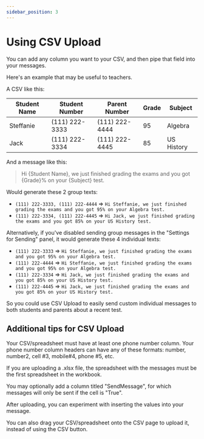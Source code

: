 ```yaml
---
sidebar_position: 3
---
```


# Using CSV Upload

You can add any column you want to your CSV, and then pipe that field into your messages. 

Here's an example that may be useful to teachers.

A CSV like this:

| Student Name |	Student Number |	Parent Number |	Grade |	Subject |
| --- | --- | --- | --- | --- |
| Steffanie |	(111) 222-3333 |	(111) 222-4444 |	95 |	Algebra |
| Jack |	(111) 222-3334 |	(111) 222-4445 |	85 |	US History |

And a message like this:

> Hi {Student Name}, we just finished grading the exams and you got {Grade}% on your {Subject} test.

Would generate these 2 group texts:
* `(111) 222-3333, (111) 222-4444` => `Hi Steffanie, we just finished grading the exams and you got 95% on your Algebra test.`
* `(111) 222-3334, (111) 222-4445` => `Hi Jack, we just finished grading the exams and you got 85% on your US History test.`

Alternatively, if you've disabled sending group messages in the "Settings for Sending" panel, it would generate these 4 individual texts:
* `(111) 222-3333` => `Hi Steffanie, we just finished grading the exams and you got 95% on your Algebra test.`
* `(111) 222-4444` => `Hi Steffanie, we just finished grading the exams and you got 95% on your Algebra test.`
* `(111) 222-3334` => `Hi Jack, we just finished grading the exams and you got 85% on your US History test.`
* `(111) 222-4445` => `Hi Jack, we just finished grading the exams and you got 85% on your US History test.`

So you could use CSV Upload to easily send custom individual messages to both students and parents about a recent test.

## Additional tips for CSV Upload

Your CSV/spreadsheet must have at least one phone number column. Your phone number column headers can have any of these formats:
number, number2, cell #3, mobile#4, phone #5, etc.

If you are uploading a .xlsx file, the spreadsheet with the messages must be the first spreadsheet in the workbook.

You may optionally add a column titled "SendMessage", for which messages will only be sent if the cell is "True".

After uploading, you can experiment with inserting the values into your message.

You can also drag your CSV/spreadsheet onto the CSV page to upload it, instead of using the CSV button.